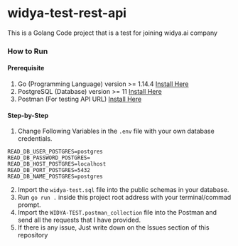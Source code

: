 # widya-test-rest-api
This is a Golang Code project that is a test for joining widya.ai company


### How to Run


#### Prerequisite
1. Go (Programming Language) version >= 1.14.4 [Install Here](https://golang.org/doc/install#install)
2. PostgreSQL (Database) version >= 11 [Install Here](https://www.postgresql.org/download/)
3. Postman (For testing API URL) [Install Here](https://www.postman.com/downloads/)


#### Step-by-Step

1. Change Following Variables in the `.env` file with your own database credentials.
```
READ_DB_USER_POSTGRES=postgres
READ_DB_PASSWORD_POSTGRES=
READ_DB_HOST_POSTGRES=localhost
READ_DB_PORT_POSTGRES=5432
READ_DB_NAME_POSTGRES=postgres
```
2. Import the `widya-test.sql` file into the public schemas in your database.
3. Run `go run .` inside this project root address with your terminal/commad prompt.
4. Import the `WIDYA-TEST.postman_collection` file into the Postman and send all the requests that I have provided.
5. If there is any issue, Just write down on the Issues section of this repository
